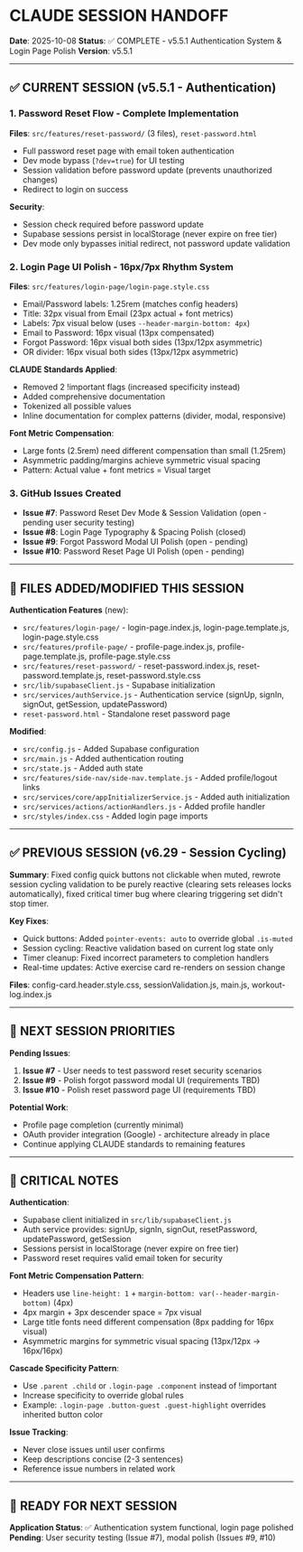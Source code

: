 # CLAUDE SESSION HANDOFF

**Date**: 2025-10-08
**Status**: ✅ COMPLETE - v5.5.1 Authentication System & Login Page Polish
**Version**: v5.5.1

---

## ✅ CURRENT SESSION (v5.5.1 - Authentication)

### **1. Password Reset Flow - Complete Implementation**
**Files**: `src/features/reset-password/` (3 files), `reset-password.html`
- Full password reset page with email token authentication
- Dev mode bypass (`?dev=true`) for UI testing
- Session validation before password update (prevents unauthorized changes)
- Redirect to login on success

**Security**:
- Session check required before password update
- Supabase sessions persist in localStorage (never expire on free tier)
- Dev mode only bypasses initial redirect, not password update validation

### **2. Login Page UI Polish - 16px/7px Rhythm System**
**Files**: `src/features/login-page/login-page.style.css`
- Email/Password labels: 1.25rem (matches config headers)
- Title: 32px visual from Email (23px actual + font metrics)
- Labels: 7px visual below (uses `--header-margin-bottom: 4px`)
- Email to Password: 16px visual (13px compensated)
- Forgot Password: 16px visual both sides (13px/12px asymmetric)
- OR divider: 16px visual both sides (13px/12px asymmetric)

**CLAUDE Standards Applied**:
- Removed 2 !important flags (increased specificity instead)
- Added comprehensive documentation
- Tokenized all possible values
- Inline documentation for complex patterns (divider, modal, responsive)

**Font Metric Compensation**:
- Large fonts (2.5rem) need different compensation than small (1.25rem)
- Asymmetric padding/margins achieve symmetric visual spacing
- Pattern: Actual value + font metrics = Visual target

### **3. GitHub Issues Created**
- **Issue #7**: Password Reset Dev Mode & Session Validation (open - pending user security testing)
- **Issue #8**: Login Page Typography & Spacing Polish (closed)
- **Issue #9**: Forgot Password Modal UI Polish (open - pending)
- **Issue #10**: Password Reset Page UI Polish (open - pending)

---

## 📁 FILES ADDED/MODIFIED THIS SESSION

**Authentication Features** (new):
- `src/features/login-page/` - login-page.index.js, login-page.template.js, login-page.style.css
- `src/features/profile-page/` - profile-page.index.js, profile-page.template.js, profile-page.style.css
- `src/features/reset-password/` - reset-password.index.js, reset-password.template.js, reset-password.style.css
- `src/lib/supabaseClient.js` - Supabase initialization
- `src/services/authService.js` - Authentication service (signUp, signIn, signOut, getSession, updatePassword)
- `reset-password.html` - Standalone reset password page

**Modified**:
- `src/config.js` - Added Supabase configuration
- `src/main.js` - Added authentication routing
- `src/state.js` - Added auth state
- `src/features/side-nav/side-nav.template.js` - Added profile/logout links
- `src/services/core/appInitializerService.js` - Added auth initialization
- `src/services/actions/actionHandlers.js` - Added profile handler
- `src/styles/index.css` - Added login page imports

---

## ✅ PREVIOUS SESSION (v6.29 - Session Cycling)

**Summary**: Fixed config quick buttons not clickable when muted, rewrote session cycling validation to be purely reactive (clearing sets releases locks automatically), fixed critical timer bug where clearing triggering set didn't stop timer.

**Key Fixes**:
- Quick buttons: Added `pointer-events: auto` to override global `.is-muted`
- Session cycling: Reactive validation based on current log state only
- Timer cleanup: Fixed incorrect parameters to completion handlers
- Real-time updates: Active exercise card re-renders on session change

**Files**: config-card.header.style.css, sessionValidation.js, main.js, workout-log.index.js

---

## 🔄 NEXT SESSION PRIORITIES

**Pending Issues**:
1. **Issue #7** - User needs to test password reset security scenarios
2. **Issue #9** - Polish forgot password modal UI (requirements TBD)
3. **Issue #10** - Polish reset password page UI (requirements TBD)

**Potential Work**:
- Profile page completion (currently minimal)
- OAuth provider integration (Google) - architecture already in place
- Continue applying CLAUDE standards to remaining features

---

## 📝 CRITICAL NOTES

**Authentication**:
- Supabase client initialized in `src/lib/supabaseClient.js`
- Auth service provides: signUp, signIn, signOut, resetPassword, updatePassword, getSession
- Sessions persist in localStorage (never expire on free tier)
- Password reset requires valid email token for security

**Font Metric Compensation Pattern**:
- Headers use `line-height: 1` + `margin-bottom: var(--header-margin-bottom)` (4px)
- 4px margin + 3px descender space = 7px visual
- Large title fonts need different compensation (8px padding for 16px visual)
- Asymmetric margins for symmetric visual spacing (13px/12px → 16px/16px)

**Cascade Specificity Pattern**:
- Use `.parent .child` or `.login-page .component` instead of !important
- Increase specificity to override global rules
- Example: `.login-page .button-guest .guest-highlight` overrides inherited button color

**Issue Tracking**:
- Never close issues until user confirms
- Keep descriptions concise (2-3 sentences)
- Reference issue numbers in related work

---

## 🚀 READY FOR NEXT SESSION

**Application Status**: ✅ Authentication system functional, login page polished
**Pending**: User security testing (Issue #7), modal polish (Issues #9, #10)
